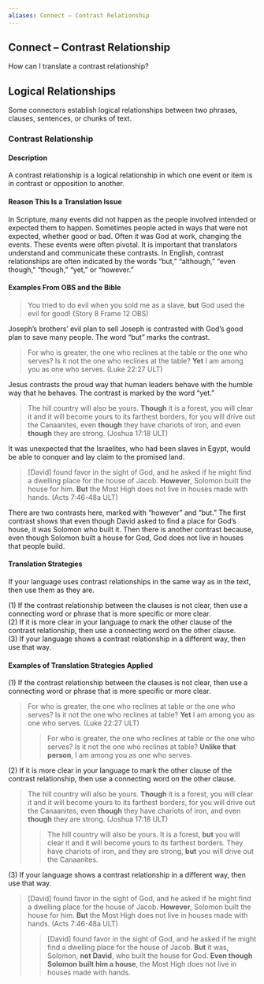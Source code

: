 ```yaml
---
aliases: Connect – Contrast Relationship
---
```


## Connect – Contrast Relationship

How can I translate a contrast relationship?

## Logical Relationships

Some connectors establish logical relationships between two phrases, clauses, sentences, or chunks of text.

### Contrast Relationship

#### Description

A contrast relationship is a logical relationship in which one event or item is in contrast or opposition to another.

#### Reason This Is a Translation Issue

In Scripture, many events did not happen as the people involved intended or expected them to happen. Sometimes people acted in ways that were not expected, whether good or bad. Often it was God at work, changing the events. These events were often pivotal. It is important that translators understand and communicate these contrasts. In English, contrast relationships are often indicated by the words “but,” “although,” “even though,” “though,” “yet,” or “however.”

#### Examples From OBS and the Bible

> You tried to do evil when you sold me as a slave, **but** God used the evil for good! (Story 8 Frame 12 OBS)

Joseph’s brothers’ evil plan to sell Joseph is contrasted with God’s good plan to save many people. The word “but” marks the contrast.

> For who is greater, the one who reclines at the table or the one who serves? Is it not the one who reclines at the table? **Yet** I am among you as one who serves. (Luke 22:27 ULT)

Jesus contrasts the proud way that human leaders behave with the humble way that he behaves. The contrast is marked by the word “yet.”

> The hill country will also be yours. **Though** it is a forest, you will clear it and it will become yours to its farthest borders, for you will drive out the Canaanites, even **though** they have chariots of iron, and even **though** they are strong. (Joshua 17:18 ULT)

It was unexpected that the Israelites, who had been slaves in Egypt, would be able to conquer and lay claim to the promised land.

> \[David\] found favor in the sight of God, and he asked if he might find a dwelling place for the house of Jacob. **However**, Solomon built the house for him. **But** the Most High does not live in houses made with hands. (Acts 7:46-48a ULT)

There are two contrasts here, marked with “however” and “but.” The first contrast shows that even though David asked to find a place for God’s house, it was Solomon who built it. Then there is another contrast because, even though Solomon built a house for God, God does not live in houses that people build.

#### Translation Strategies

If your language uses contrast relationships in the same way as in the text, then use them as they are.

(1) If the contrast relationship between the clauses is not clear, then use a connecting word or phrase that is more specific or more clear.<br>
(2) If it is more clear in your language to mark the other clause of the contrast relationship, then use a connecting word on the other clause.<br>
(3) If your language shows a contrast relationship in a different way, then use that way.

#### Examples of Translation Strategies Applied

(1) If the contrast relationship between the clauses is not clear, then use a connecting word or phrase that is more specific or more clear.

> For who is greater, the one who reclines at table or the one who serves? Is it not the one who reclines at table? **Yet** I am among you as one who serves. (Luke 22:27 ULT)
>
> > For who is greater, the one who reclines at table or the one who serves? Is it not the one who reclines at table? **Unlike that person**, I am among you as one who serves.

(2) If it is more clear in your language to mark the other clause of the contrast relationship, then use a connecting word on the other clause.

> The hill country will also be yours. **Though** it is a forest, you will clear it and it will become yours to its farthest borders, for you will drive out the Canaanites, even **though** they have chariots of iron, and even **though** they are strong. (Joshua 17:18 ULT)
>
> > The hill country will also be yours. It is a forest, **but** you will clear it and it will become yours to its farthest borders. They have chariots of iron, and they are strong, **but** you will drive out the Canaanites.

(3) If your language shows a contrast relationship in a different way, then use that way.

> \[David\] found favor in the sight of God, and he asked if he might find a dwelling place for the house of Jacob. **However**, Solomon built the house for him. **But** the Most High does not live in houses made with hands. (Acts 7:46-48a ULT)
>
> > \[David\] found favor in the sight of God, and he asked if he might find a dwelling place for the house of Jacob. **But** it was, Solomon, **not David**, who built the house for God. **Even though Solomon built him a house**, the Most High does not live in houses made with hands.
